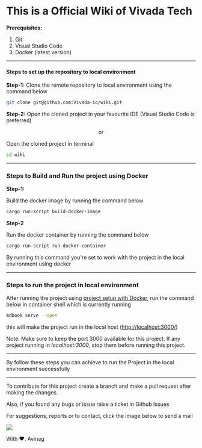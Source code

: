 # This is a Official Wiki of Vivada Tech

**Prerequisites:**
1. Git
2. Visual Studio Code
3. Docker (latest version)


***
#### Steps to set up the repository to local environment 

**Step-1:**
Clone the remote repository to local environment using the command below

```bash
git clone git@github.com:Vivada-io/wiki.git
```

**Step-2:** 
Open the cloned project in your favourite IDE (Visual Studio Code is preferred)

<div align="center">or</div>

Open the cloned project in terminal

```bash
cd wiki
```

***

### Steps to Build and Run the project using Docker 

**Step-1:** 

Build the docker image by running the command below 

```bash
cargo run-script build-docker-image
```

**Step-2**

Run the docker container by running the command below 

```bash 
cargo run-script run-docker-container
```

By running this command you're set to work with the project in the local environment using docker

***

### Steps to run the project in local environment

After running the project using [project setup with Docker](#steps-to-build-and-run-the-project-using-docker), run the command below in container shell which is currently running 

```bash
mdbook serve --open
```

this will make the project run in the local host ([http://localhost:3000/](http://localhost:3000/))

Note: Make sure to keep the port 3000 available for this project. If any project running in *localhost:3000*, stop them before running this project.

***



By follow these steps you can achieve to run the Project in the local environment successfully

***

To contribute for this project create a branch and make a pull request after making the changes.

Also, if you found any bugs or issue raise a ticket in Github Issues

For suggestions, reports or to contact, click the image below to send a mail 

<a href="mailto:udayagiriavinag@gmail.com?subject=[GitHub]%20Vivada%20Wiki"><img src="https://img.shields.io/badge/gmail-%23DD0031.svg?&style=for-the-badge&logo=gmail&logoColor=white"/></a>


With :heart:,
Avinag